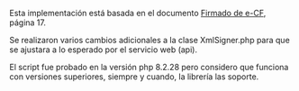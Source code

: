 Esta implementación está basada en el documento [Firmado de e-CF](https://dgii.gov.do/cicloContribuyente/facturacion/comprobantesFiscalesElectronicosE-CF/Documentacin%20sobre%20eCF/Instructivos%20sobre%20Facturaci%C3%B3n%20Electr%C3%B3nica/Firmado%20de%20e-CF.pdf), página 17.

Se realizaron varios cambios adicionales a la clase XmlSigner.php para que se ajustara a lo esperado por el servicio web (api).

El script fue probado en la versión php 8.2.28 pero considero que funciona con versiones superiores, siempre y cuando, la librería las soporte.
